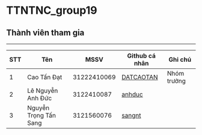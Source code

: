 # TTNTNC_group19
## Thành viên tham gia

---

| STT | Tên                   | MSSV        | Github cá nhân                          | Ghi chú      |
|-----|------------------------|-------------|-----------------------------------------|---------------|
| 1   | Cao Tấn Đạt            | 31222410069 | [DATCAOTAN](https://github.com/DATCAOTAN/TTNTNC_self)     | Nhóm trưởng   |
| 2   | Lê Nguyễn Anh Đức      | 3122410087  | [anhduc](https://github.com/anhduc)     |     |
| 3   | Nguyễn Trọng Tấn Sang  | 3121560076  | [sangnt](https://github.com/sangnt)     |    |
